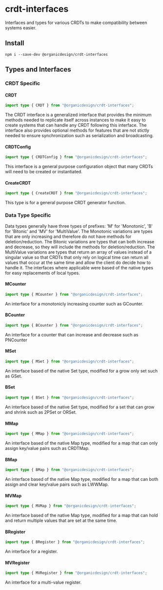 # crdt-interfaces

Interfaces and types for various CRDTs to make compatibility between systems easier.

## Install

```
npm i --save-dev @organicdesign/crdt-interfaces
```

## Types and Interfaces

### CRDT Specific

#### CRDT

```typescript
import type { CRDT } from "@organicdesign/crdt-interfaces";
```

The CRDT interface is a generalized interface that provides the minimum methods needed to replicate itself across instances to make it easy to create systems that can handle any CRDT following this interface. The interface also provides optional methods for features that are not stictly needed to ensure synchronization such as serialization and broadcasting.

#### CRDTConfig

```typescript
import type { CRDTConfig } from "@organicdesign/crdt-interfaces";
```

This interface is a general purpose configuration object that many CRDTs will need to be created or instantiated.

#### CreateCRDT

```typescript
import type { CreateCRDT } from "@organicdesign/crdt-interfaces";
```

This type is for a general purpose CRDT generator function.

### Data Type Specific

Data types generally have three types of prefixes: 'M' for 'Monotonic', 'B' for 'Bitonic' and 'MV' for 'MultiValue'. The Monotonic variations are types that are only increasing and therefore do not have methods for deletion/reduction. The Bitonic variations are types that can both increase and decrease, so they will include the methods for deletion/reduction. The MultiValue variations are types that return an array of values instead of a singular value so that CRDTs that only rely on logical time can return all values that occur at the same time and allow the client do decide how to handle it. The interfaces where applicable were based of the native types for easy replacements of local types.

#### MCounter

```typescript
import type { MCounter } from "@organicdesign/crdt-interfaces";
```

An interface for a monotonicly increasing counter such as GCounter.

#### BCounter

```typescript
import type { BCounter } from "@organicdesign/crdt-interfaces";
```

An interface for a counter that can increase and decrease such as PNCounter

#### MSet

```typescript
import type { MSet } from "@organicdesign/crdt-interfaces";
```

An interface based of the native Set type, modified for a grow only set such as GSet.

#### BSet

```typescript
import type { BSet } from "@organicdesign/crdt-interfaces";
```

An interface based of the native Set type, modified for a set that can grow and shrink such as 2PSet or ORSet.

#### MMap

```typescript
import type { MMap } from "@organicdesign/crdt-interfaces";
```

An interface based of the native Map type, modified for a map that can only assign key/value pairs such as CRDTMap.

#### BMap

```typescript
import type { BMap } from "@organicdesign/crdt-interfaces";
```

An interface based of the native Map type, modified for a map that can both assign and clear key/value pairs such as LWWMap.

#### MVMap

```typescript
import type { MVMap } from "@organicdesign/crdt-interfaces";
```

An interface based of the native Map type, modified for a map that can hold and return multiple values that are set at the same time.

#### BRegister

```typescript
import type { BRegister } from "@organicdesign/crdt-interfaces";
```

An interface for a register.

#### MVRegister

```typescript
import type { MVRegister } from "@organicdesign/crdt-interfaces";
```

An interface for a multi-value register.
